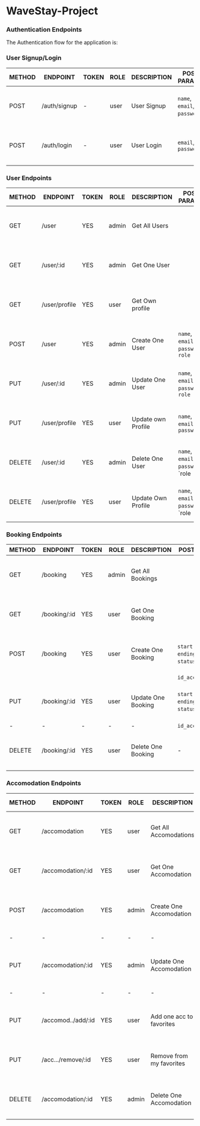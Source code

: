 # WaveStay-Project

### Authentication Endpoints

The Authentication flow for the application is:

### User Signup/Login

METHOD | ENDPOINT         | TOKEN | ROLE | DESCRIPTION              | POST PARAMS                                     | RETURNS
-------|------------------|-------|------|--------------------------|-------------------------------------------------|--------------------
POST   | /auth/signup     | -     | user | User Signup              | `name`, `email`, `password`,                    | { message: `string`, result: `token` }
POST   | /auth/login      | -     | user | User Login               | `email`, `password`                             | { message: `string`, result: `token` }

### User Endpoints

METHOD | ENDPOINT         | TOKEN | ROLE | DESCRIPTION              | POST PARAMS                                     | RETURNS
-------|------------------|-------|------|--------------------------|-------------------------------------------------|--------------------
GET    | /user            | YES   | admin| Get All Users            |                                                 | { message: `string`, result: `array` }
GET    | /user/:id        | YES   | admin| Get One User             |                                                 | { message: `string`, result: `object` }
GET    | /user/profile    | YES   | user | Get Own profile          |                                                 | { message: `string`, result: `object` }
POST   | /user            | YES   | admin| Create One User          |    `name`, `email`, `password`, `role`          | { message: `string`, result: `object` }
PUT    | /user/:id        | YES   | admin| Update One User          |    `name`, `email`, `password`, `role`          | { message: `string`, result: `object` }
PUT    | /user/profile    | YES   | user | Update own Profile       |    `name`, `email`, `password`                  | { message: `string`, result: `object` }
DELETE | /user/:id        | YES   | admin| Delete One User          |    `name`, `email`, `password`, `role           | { message: `string`, result: `object` }
DELETE | /user/profile    | YES   | user | Update Own Profile       |    `name`, `email`, `password`, `role           | { message: `string`, result: `object` }

### Booking Endpoints

METHOD | ENDPOINT         | TOKEN | ROLE | DESCRIPTION              | POST PARAMS                                     | RETURNS
-------|------------------|-------|------|--------------------------|-------------------------------------------------|--------------------
GET    | /booking         | YES   |admin | Get All Bookings         |                                                 | { message: `string`, result: `array` }
GET    | /booking/:id     | YES   | user | Get One Booking          |                                                 | { message: `string`, result: `object` }
POST   | /booking         | YES   | user | Create One Booking       |`start date`, `ending date`, `status`, `id_user`,|  { message: `string`, result: `object` }
       |                  |       |      |                          |                    `id_accomodation`            |
PUT    | /booking/:id     | YES   | user | Update One Booking       |`start date`, `ending date`, `status`, `id_user`,| { message: `string`, result: `object` }
  -    |       -          |   -   |   -  |          -               |                  `id_accomodation`              |                 -
DELETE | /booking/:id     | YES   | user | Delete One Booking       |                          -                      | { message: `string`, result: `object` }

### Accomodation Endpoints

METHOD | ENDPOINT         | TOKEN | ROLE | DESCRIPTION              | POST PARAMS                                     | RETURNS
-------|------------------|-------|------|--------------------------|-------------------------------------------------|--------------------
GET    | /accomodation    | YES   | user | Get All Accomodations    |                                                 | { message: `string`, result: `array` }
GET    | /accomodation/:id| YES   | user | Get One Accomodation     |                                                 | { message: `string`, result: `object` }
POST   | /accomodation    | YES   |admin | Create One Accomodation  |   `name`, `address`, `description`, `price`,    |  { message: `string`, result: `object` }
  -    |        -         |   -   |  -   |         -                |             `ratings`, `booking_id`             |                -
PUT    |/accomodation/:id | YES   |admin | Update One Accomodation  |   `name`, `address`, `description`, `price`,    | { message: `string`, result: `object` }
  -    |        -         |   -   |  -   |         -                |              `ratings`, `booking_id`            |                -
PUT    |/accomod../add/:id| YES   | user | Add one acc to favorites |                     -                           | { message: `string`, result: `object` }
PUT    |/acc.../remove/:id| YES   | user | Remove from my favorites |                     -                           | { message: `string`, result: `object` }  
DELETE |/accomodation/:id | YES   |admin | Delete One Accomodation  |                                                 | { message: `string`, result: `object` }


